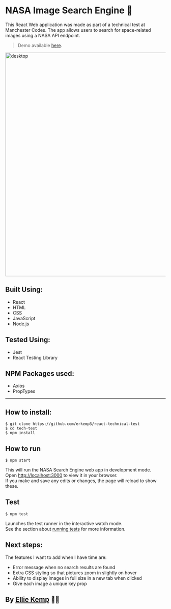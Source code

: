 # NASA Image Search Engine 🔭

This React Web application was made as part of a technical test at Manchester Codes. The app allows users to search for space-related images using a NASA API endpoint.

> Demo available [here](http://erkemp3.github.io/react-technical-test/ "here").

<img src="../tech-test/src/images/NASA-pic.png" alt="desktop" width="700">

## Built Using:

- React
- HTML
- CSS
- JavaScript
- Node.js

## Tested Using:

- Jest
- React Testing Library

## NPM Packages used:

- Axios
- PropTypes

---

## How to install:

    $ git clone https://github.com/erkemp3/react-technical-test
    $ cd tech-test
    $ npm install

## How to run

    $ npm start

This will run the NASA Search Engine web app in development mode.\
Open [http://localhost:3000](http://localhost:3000) to view it in your browser.\
If you make and save any edits or changes, the page will reload to show these.

## Test

    $ npm test

Launches the test runner in the interactive watch mode.\
See the section about [running tests](https://facebook.github.io/create-react-app/docs/running-tests) for more information.

## Next steps:

The features I want to add when I have time are:

- Error message when no search results are found
- Extra CSS styling so that pictures zoom in slightly on hover
- Ability to display images in full size in a new tab when clicked
- Give each image a unique key prop

## By [Ellie Kemp](https://github.com/erkemp3) 🙋‍♀️
